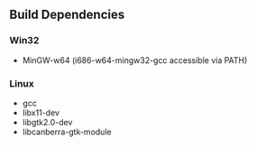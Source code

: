 ## Build Dependencies

### Win32

- MinGW-w64 (i686-w64-mingw32-gcc accessible via PATH)

### Linux

- gcc
- libx11-dev
- libgtk2.0-dev
- libcanberra-gtk-module
